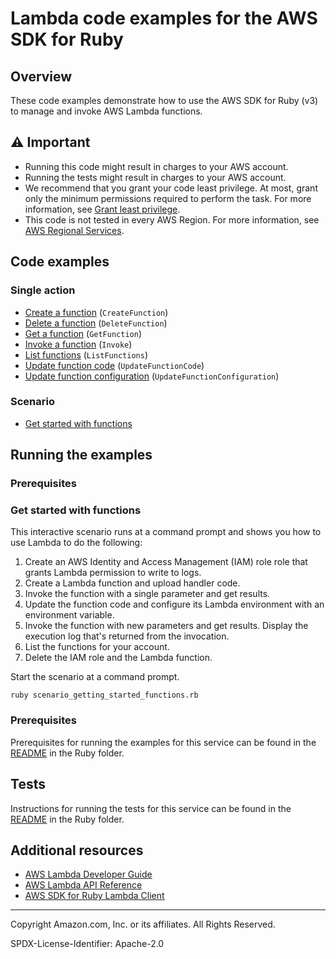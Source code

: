 # Lambda code examples for the AWS SDK for Ruby

## Overview

These code examples demonstrate how to use the AWS SDK for Ruby (v3) to manage and invoke
AWS Lambda functions.

## ⚠️ Important
* Running this code might result in charges to your AWS account.
* Running the tests might result in charges to your AWS account.
*  We recommend that you grant your code least privilege. At most, grant only the minimum permissions required to perform the task. For more information, see [Grant least privilege](https://docs.aws.amazon.com/IAM/latest/UserGuide/best-practices.html#grant-least-privilege).
* This code is not tested in every AWS Region. For more information, see [AWS Regional Services](https://aws.amazon.com/about-aws/global-infrastructure/regional-product-services).

## Code examples

### Single action

* [Create a function](lambda_basics.rb)
  (`CreateFunction`)
* [Delete a function](lambda_basics.rb)
  (`DeleteFunction`)
* [Get a function](lambda_basics.rb)
  (`GetFunction`)
* [Invoke a function](lambda_basics.rb)
  (`Invoke`)
* [List functions](lambda_basics.rb)
  (`ListFunctions`)
* [Update function code](lambda_basics.rb)
  (`UpdateFunctionCode`)
* [Update function configuration](lambda_basics.rb)
  (`UpdateFunctionConfiguration`)

### Scenario

* [Get started with functions](scenario_getting_started_functions.rb)

## Running the examples

### Prerequisites

### Get started with functions

This interactive scenario runs at a command prompt and shows you how to use
Lambda to do the following:

1. Create an AWS Identity and Access Management (IAM) role role that grants Lambda
   permission to write to logs.
1. Create a Lambda function and upload handler code.
1. Invoke the function with a single parameter and get results.
1. Update the function code and configure its Lambda environment with an environment
   variable.
1. Invoke the function with new parameters and get results. Display the execution
   log that's returned from the invocation.
1. List the functions for your account.
1. Delete the IAM role and the Lambda function.

Start the scenario at a command prompt.

```
ruby scenario_getting_started_functions.rb
```

### Prerequisites

Prerequisites for running the examples for this service can be found in the
[README](../../README.md#Prerequisites) in the Ruby folder.

## Tests

Instructions for running the tests for this service can be found in the
[README](../../README.md#Tests) in the Ruby folder.

## Additional resources
* [AWS Lambda Developer Guide](https://docs.aws.amazon.com/lambda/latest/dg/welcome.html)
* [AWS Lambda API Reference](https://docs.aws.amazon.com/lambda/latest/dg/API_Reference.html)
* [AWS SDK for Ruby Lambda Client](https://docs.aws.amazon.com/sdk-for-ruby/v3/api/Aws/Lambda/Client.html)

---

Copyright Amazon.com, Inc. or its affiliates. All Rights Reserved.

SPDX-License-Identifier: Apache-2.0